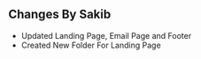 ## Changes By Sakib
* Updated Landing Page, Email Page and Footer
* Created New Folder For Landing Page